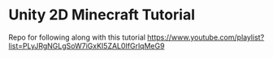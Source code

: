 # Unity 2D Minecraft Tutorial

Repo for following along with this tutorial https://www.youtube.com/playlist?list=PLyJRgNGLgSoW7iGxKI5ZAL0IfGrlqMeG9